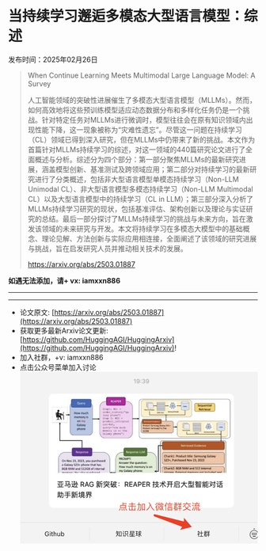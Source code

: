 # 当持续学习邂逅多模态大型语言模型：综述
发布时间：2025年02月26日


> When Continue Learning Meets Multimodal Large Language Model: A Survey
>
> 人工智能领域的突破性进展催生了多模态大型语言模型（MLLMs）。然而，如何高效地将这些预训练模型适应动态数据分布和多样化任务仍是一个挑战。针对特定任务对MLLMs进行微调时，模型往往会在原有知识领域内出现性能下降，这一现象被称为“灾难性遗忘”。尽管这一问题在持续学习（CL）领域已得到深入研究，但在MLLMs中仍带来了新的挑战。本文作为首篇针对MLLMs持续学习的综述，对这一领域的440篇研究论文进行了全面概述与分析。综述分为四个部分：第一部分聚焦MLLMs的最新研究进展，涵盖模型创新、基准测试及跨领域应用；第二部分对持续学习的最新研究进行了分类概述，包括非大型语言模型单模态持续学习（Non-LLM Unimodal CL）、非大型语言模型多模态持续学习（Non-LLM Multimodal CL）以及大型语言模型中的持续学习（CL in LLM）；第三部分深入分析了MLLMs持续学习研究的现状，包括基准评估、架构创新以及理论与实证研究的总结。最后一部分探讨了MLLMs持续学习的挑战与未来方向，旨在激发该领域的未来研究与开发。本文将持续学习在多模态大模型中的基础概念、理论见解、方法创新与实际应用相连接，全面阐述了该领域的研究进展与挑战，旨在启发研究人员并推动相关技术的发展。
>
> https://arxiv.org/abs/2503.01887

**如遇无法添加，请+ vx: iamxxn886**
<hr />


<hr />

- 论文原文: [https://arxiv.org/abs/2503.01887](https://arxiv.org/abs/2503.01887)
- 获取更多最新Arxiv论文更新: [https://github.com/HuggingAGI/HuggingArxiv](https://github.com/HuggingAGI/HuggingArxiv)!
- 加入社群，+v: iamxxn886
- 点击公众号菜单加入讨论
![](https://raw.githubusercontent.com/HuggingAGI/wx_assets/main/2024/07/31/1722434818326-94339e92-22f1-4472-9d27-fed232f70b5d.jpeg)